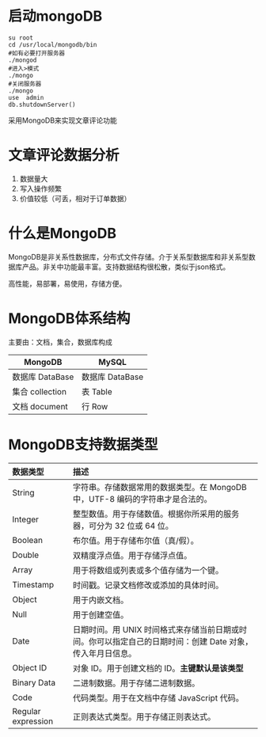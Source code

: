 # 启动mongoDB

```shell
su root
cd /usr/local/mongodb/bin
#如有必要打开服务器
./mongod
#进入>模式
./mongo
#关闭服务器
./mongo
use  admin
db.shutdownServer()
```

采用MongoDB来实现文章评论功能

# 文章评论数据分析

1. 数据量大
2. 写入操作频繁
3. 价值较低（可丢，相对于订单数据）

# 什么是MongoDB

MongoDB是非关系性数据库，分布式文件存储。介于关系型数据库和非关系型数据库产品。非关中功能最丰富。支持数据结构很松散，类似于json格式。

高性能，易部署，易使用，存储方便。

# MongoDB体系结构

主要由：文档，集合，数据库构成

| MongoDB         | MySQL           |
| --------------- | --------------- |
| 数据库 DataBase | 数据库 DataBase |
| 集合 collection | 表 Table        |
| 文档 document   | 行 Row          |

# MongoDB支持数据类型

| 数据类型           | 描述                                                         |
| :----------------- | :----------------------------------------------------------- |
| String             | 字符串。存储数据常用的数据类型。在 MongoDB 中，UTF-8 编码的字符串才是合法的。 |
| Integer            | 整型数值。用于存储数值。根据你所采用的服务器，可分为 32 位或 64 位。 |
| Boolean            | 布尔值。用于存储布尔值（真/假）。                            |
| Double             | 双精度浮点值。用于存储浮点值。                               |
| Array              | 用于将数组或列表或多个值存储为一个键。                       |
| Timestamp          | 时间戳。记录文档修改或添加的具体时间。                       |
| Object             | 用于内嵌文档。                                               |
| Null               | 用于创建空值。                                               |
| Date               | 日期时间。用 UNIX 时间格式来存储当前日期或时间。你可以指定自己的日期时间：创建 Date 对象，传入年月日信息。 |
| Object ID          | 对象 ID。用于创建文档的 ID。**主键默认是该类型**             |
| Binary Data        | 二进制数据。用于存储二进制数据。                             |
| Code               | 代码类型。用于在文档中存储 JavaScript 代码。                 |
| Regular expression | 正则表达式类型。用于存储正则表达式。                         |